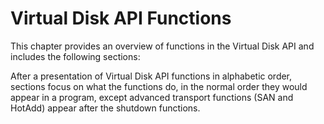 # Virtual Disk API Functions

This chapter provides an overview of functions in the Virtual Disk API and includes the following sections:

After a presentation of Virtual Disk API functions in alphabetic order, sections focus on what the functions do, in the normal order they would appear in a program, except advanced transport functions \(SAN and HotAdd\) appear after the shutdown functions.

## 

